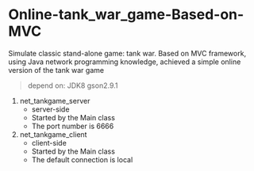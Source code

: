 # Online-tank_war_game-Based-on-MVC

Simulate classic stand-alone game: tank war. Based on MVC framework, using  Java network programming knowledge, achieved a simple online version of the tank war game

> depend on: JDK8  gson2.9.1

1. net_tankgame_server
   - server-side
   - Started by the Main class
   - The port number is 6666
2. net_tankgame_client
   - client-side
   - Started by the Main class
   - The default connection is local

